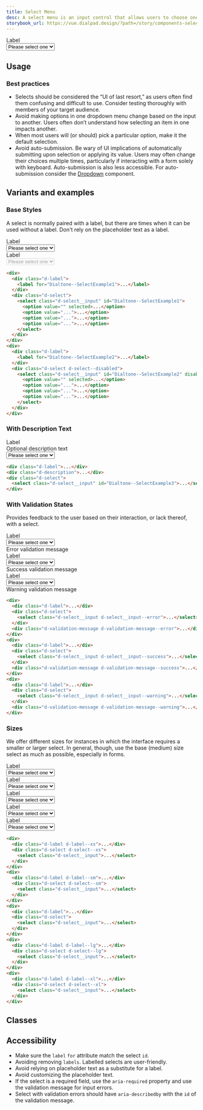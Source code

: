 ```yaml
---
title: Select Menu
desc: A select menu is an input control that allows users to choose one option from a list.
storybook_url: https://vue.dialpad.design/?path=/story/components-select-menu--default
---
```

<code-well-header>
  <div class="d-w100p">
    <div class="d-label">
      <label for="Dialtone--SelectExample1">Label</label>
    </div>
    <div class="d-select">
      <select class="d-select__input" id="Dialtone--SelectExample1">
        <option value="" selected>Please select one</option>
        <option value="option1">Option 1</option>
        <option value="option2">Option 2</option>
        <option value="option3">Option 3</option>
      </select>
    </div>
  </div>
</code-well-header>

<!-- <component-combinator component-name="DtSelectMenu" /> -->

## Usage

<dialtone-usage>
<template #do>

- Use sparingly — only when a user needs to choose from about seven to 15 possible options, and you have limited space to display the options.
</template>
<template #dont>

- For site navigation.
- If the list of options is very short. Use [Radio](radio.md) instead.
- If the list of options is very long. Let users type the same information into an [Input](input.md) that suggests possible options instead (aka Combobox).
- Avoid using the `multiple` attribute. Users often don’t understand how to select multiple items from the select element (e.g. by holding down a modifier key).
- For selecting an action that takes immediate effect. A `select` is for selecting a choice that is only confirmed by a separate submit action (much like a [Checkbox](checkbox.md)). For immediate actions consider the [Dropdown](dropdown.md) component.
</template>
</dialtone-usage>

### Best practices

- Selects should be considered the “UI of last resort,” as users often find them confusing and difficult to use. Consider testing thoroughly with members of your target audience.
- Avoid making options in one dropdown menu change based on the input to another. Users often don’t understand how selecting an item in one impacts another.
- When most users will (or should) pick a particular option, make it the default selection.
- Avoid auto-submission. Be wary of UI implications of automatically submitting upon selection or applying its value. Users may often change their choices multiple times, particularly if interacting with a form solely with keyboard. Auto-submission is also less accessible. For auto-submission consider the [Dropdown](dropdown.md) component.

## Variants and examples

### Base Styles

A select is normally paired with a label, but there are times when it can be used without a label. Don't rely on the placeholder text as a label.

<code-well-header>
  <div class="d-stack24 d-w100p">
    <div>
      <div class="d-label">
        <label for="Dialtone--SelectExample1">Label</label>
      </div>
      <div class="d-select">
        <select class="d-select__input" id="Dialtone--SelectExample1">
          <option value="" selected>Please select one</option>
          <option value="option1">Option 1</option>
          <option value="option2">Option 2</option>
          <option value="option3">Option 3</option>
        </select>
      </div>
    </div>
    <div>
      <div class="d-label">
        <label for="Dialtone--SelectExample2">Label</label>
      </div>
      <div class="d-select d-select--disabled">
        <select class="d-select__input" id="Dialtone--SelectExample2" disabled>
          <option value="" selected>Please select one</option>
          <option value="option1">Option 1</option>
          <option value="option2">Option 2</option>
          <option value="option3">Option 3</option>
        </select>
      </div>
    </div>
  </div>
</code-well-header>

```html
<div>
  <div class="d-label">
    <label for="Dialtone--SelectExample1">...</label>
  </div>
  <div class="d-select">
    <select class="d-select__input" id="Dialtone--SelectExample1">
      <option value="" selected>...</option>
      <option value="...">...</option>
      <option value="...">...</option>
      <option value="...">...</option>
    </select>
  </div>
</div>
<div>
  <div class="d-label">
    <label for="Dialtone--SelectExample2">...</label>
  </div>
  <div class="d-select d-select--disabled">
    <select class="d-select__input" id="Dialtone--SelectExample2" disabled>
      <option value="" selected>...</option>
      <option value="...">...</option>
      <option value="...">...</option>
      <option value="...">...</option>
    </select>
  </div>
</div>
```

### With Description Text

<code-well-header>
  <div class="d-w100p">
    <div class="d-label">
      <label for="Dialtone--SelectExample3">Label</label>
    </div>
    <div class="d-description">
        <span>Optional description text</span>
    </div>
    <div class="d-select">
      <select class="d-select__input" id="Dialtone--SelectExample3">
        <option value="" selected>Please select one</option>
        <option value="option1">Option 1</option>
        <option value="option2">Option 2</option>
        <option value="option3">Option 3</option>
      </select>
    </div>
  </div>
</code-well-header>

```html
<div class="d-label">...</div>
<div class="d-description">...</div>
<div class="d-select">
  <select class="d-select__input" id="Dialtone--SelectExample3">...</select>
</div>
```

### With Validation States

Provides feedback to the user based on their interaction, or lack thereof, with a select.

<code-well-header>
  <div class="d-stack24 d-w100p">
    <div>
      <div class="d-label">
        <label for="Dialtone--SelectExample4">Label</label>
      </div>
      <div class="d-select">
        <select class="d-select__input d-select__input--error" id="Dialtone--SelectExample4">
          <option value="" selected>Please select one</option>
          <option value="option1">Option 1</option>
          <option value="option2">Option 2</option>
          <option value="option3">Option 3</option>
        </select>
      </div>
      <div class="d-validation-message d-validation-message--error">
        <span>Error validation message</span>
      </div>
    </div>
    <div>
      <div class="d-label">
        <label for="Dialtone--SelectExample5">Label</label>
      </div>
      <div class="d-select">
        <select class="d-select__input d-select__input--success" id="Dialtone--SelectExample5">
          <option value="" selected>Please select one</option>
          <option value="option1">Option 1</option>
          <option value="option2">Option 2</option>
          <option value="option3">Option 3</option>
        </select>
      </div>
      <div class="d-validation-message d-validation-message--success">
        <span>Success validation message</span>
      </div>
    </div>
    <div>
      <div class="d-label">
        <label for="Dialtone--SelectExample6">Label</label>
      </div>
      <div class="d-select">
        <select class="d-select__input d-select__input--warning" id="Dialtone--SelectExample6">
          <option value="" selected>Please select one</option>
          <option value="option1">Option 1</option>
          <option value="option2">Option 2</option>
          <option value="option3">Option 3</option>
        </select>
      </div>
      <div class="d-validation-message d-validation-message--warning">
        <span>Warning validation message</span>
      </div>
    </div>
  </div>
</code-well-header>

```html
<div>
  <div class="d-label">...</div>
  <div class="d-select">
    <select class="d-select__input d-select__input--error">...</select>
  </div>
  <div class="d-validation-message d-validation-message--error">...</div>
</div>
<div>
  <div class="d-label">...</div>
  <div class="d-select">
    <select class="d-select__input d-select__input--success">...</select>
  </div>
  <div class="d-validation-message d-validation-message--success">...</div>
</div>
<div>
  <div class="d-label">...</div>
  <div class="d-select">
    <select class="d-select__input d-select__input--warning">...</select>
  </div>
  <div class="d-validation-message d-validation-message--warning">...</div>
</div>
```

### Sizes

We offer different sizes for instances in which the interface requires a smaller or larger select. In general, though, use the base (medium) size select as much as possible, especially in forms.

<code-well-header>
  <div class="d-stack24 d-w100p">
    <div>
      <div class="d-label d-label--xs">
        <label for="Dialtone--SelectExample7">Label</label>
      </div>
      <div class="d-select d-select--xs">
        <select class="d-select__input" id="Dialtone--SelectExample7">
          <option value="" selected>Please select one</option>
          <option value="option1">Option 1</option>
          <option value="option2">Option 2</option>
          <option value="option3">Option 3</option>
        </select>
      </div>
    </div>
    <div>
      <div class="d-label d-label--sm">
        <label for="Dialtone--SelectExample8">Label</label>
      </div>
      <div class="d-select d-select--sm">
        <select class="d-select__input" id="Dialtone--SelectExample8">
          <option value="" selected>Please select one</option>
          <option value="option1">Option 1</option>
          <option value="option2">Option 2</option>
          <option value="option3">Option 3</option>
        </select>
      </div>
    </div>
    <div>
      <div class="d-label">
        <label for="Dialtone--SelectExample9">Label</label>
      </div>
      <div class="d-select">
        <select class="d-select__input" id="Dialtone--SelectExample9">
          <option value="" selected>Please select one</option>
          <option value="option1">Option 1</option>
          <option value="option2">Option 2</option>
          <option value="option3">Option 3</option>
        </select>
      </div>
    </div>
    <div>
      <div class="d-label d-label--lg">
        <label for="Dialtone--SelectExample10">Label</label>
      </div>
      <div class="d-select d-select--lg">
        <select class="d-select__input" id="Dialtone--SelectExample10">
          <option value="" selected>Please select one</option>
          <option value="option1">Option 1</option>
          <option value="option2">Option 2</option>
          <option value="option3">Option 3</option>
        </select>
      </div>
    </div>
    <div>
      <div class="d-label d-label--xl">
        <label for="Dialtone--SelectExample11">Label</label>
      </div>
      <div class="d-select d-select--xl">
        <select class="d-select__input" id="Dialtone--SelectExample11">
          <option value="" selected>Please select one</option>
          <option value="option1">Option 1</option>
          <option value="option2">Option 2</option>
          <option value="option3">Option 3</option>
        </select>
      </div>
    </div>
  </div>
</code-well-header>

```html
<div>
  <div class="d-label d-label--xs">...</div>
  <div class="d-select d-select--xs">
    <select class="d-select__input">...</select>
  </div>
</div>
<div>
  <div class="d-label d-label--sm">...</div>
  <div class="d-select d-select--sm">
    <select class="d-select__input">...</select>
  </div>
</div>
<div>
  <div class="d-label">...</div>
  <div class="d-select">
    <select class="d-select__input">...</select>
  </div>
</div>
<div>
  <div class="d-label d-label--lg">...</div>
  <div class="d-select d-select--lg">
    <select class="d-select__input">...</select>
  </div>
</div>
<div>
  <div class="d-label d-label--xl">...</div>
  <div class="d-select d-select--xl">
    <select class="d-select__input">...</select>
  </div>
</div>
```

## Classes

<component-class-table component-name="select" />

## Accessibility

- Make sure the `label` `for` attribute match the select `id`.
- Avoiding removing `labels`. Labelled selects are user-friendly.
- Avoid relying on placeholder text as a substitute for a label.
- Avoid customizing the placeholder text.
- If the select is a required field, use the `aria-required` property and use the validation message for input errors.
- Select with validation errors should have `aria-describedby` with the `id` of the validation message.

<script setup>
  import DialtoneUsage from '@baseComponents/DialtoneUsage.vue';
</script>
